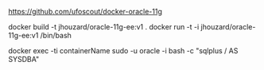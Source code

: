https://github.com/ufoscout/docker-oracle-11g

docker build -t jhouzard/oracle-11g-ee:v1 .
docker run -t -i jhouzard/oracle-11g-ee:v1 /bin/bash

docker exec -ti containerName sudo -u oracle -i bash -c "sqlplus / AS SYSDBA"
